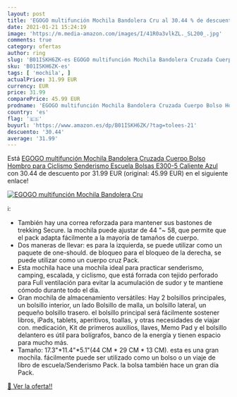 ```yaml
---
layout: post
title: 'EGOGO multifunción Mochila Bandolera Cru al 30.44 % de descuento'
date: 2021-01-21 15:24:19
image: 'https://m.media-amazon.com/images/I/41R0a3vlkZL._SL200_.jpg'
comments: true
category: ofertas
author: ring
slug: 'B01ISKH6ZK-es EGOGO multifunción Mochila Bandolera Cruzada Cuerpo Bolso...'
sku: 'B01ISKH6ZK-es'
tags: [ 'mochila', ]
actualPrice: 31.99 EUR
currency: EUR
price: 31.99
comparePrice: 45.99 EUR
prodname: 'EGOGO multifunción Mochila Bandolera Cruzada Cuerpo Bolso Hombro para Ciclismo Senderismo Escuela Bolsas E300-5  Caliente Azul '
country: 'es'
flag: '🇪🇸'
buyurl: 'https://www.amazon.es/dp/B01ISKH6ZK/?tag=tolees-21'
descuento: '30.44'
average: '31.99'
---
```


Está [EGOGO multifunción Mochila Bandolera Cruzada Cuerpo Bolso Hombro para Ciclismo Senderismo Escuela Bolsas E300-5  Caliente Azul ](https://www.amazon.es/dp/B01ISKH6ZK/?tag=tolees-21) con 30.44 de descuento por 31.99 EUR (original: 45.99 EUR) en el siguiente enlace!

[![EGOGO multifunción Mochila Bandolera Cru](https://m.media-amazon.com/images/I/41R0a3vlkZL._SL200_.jpg)](https://www.amazon.es/dp/B01ISKH6ZK/?tag=tolees-21)

ℹ️:

- También hay una correa reforzada para mantener sus bastones de trekking Secure. la mochila puede ajustar de 44 "~ 58, que permite que el pack adapta fácilmente a la mayoría de tamaños de cuerpo.
- Dos maneras de llevar: es para la izquierda, se puede utilizar como un paquete de one-should. de bloqueo para el bloqueo de la derecha, se puede utilizar como un cuerpo cruz Pack.
- Esta mochila hace una mochila ideal para practicar senderismo, camping, escalada, y ciclismo, que está forrada con tejido perforado para Full ventilación para evitar la acumulación de sudor y te mantiene cómodo durante todo el día.
- Gran mochila de almacenamiento versátiles: Hay 2 bolsillos principales, un bolsillo interior, un lado Bolsillo de malla, un bolsillo lateral, un pequeño bolsillo trasero. el bolsillo principal será fácilmente sostener libros, iPads, tablets, aperitivos, toallas, y otras necesidades de viajar con. medicación, Kit de primeros auxilios, llaves, Memo Pad y el bolsillo delantero es útil para bolígrafos, banco de la energía y tienen espacio para mucho más.
- Tamaño: 17.3"*11.4"*5.1"(44 CM * 29 CM * 13 CM). esta es una gran mochila. fácilmente puede ser utilizado como un bolso o un viaje de libro de escuela/Senderismo Pack. la bolsa también hace un gran día Pack.

[🛒 Ver la oferta!!](https://www.amazon.es/dp/B01ISKH6ZK/?tag=tolees-21)
